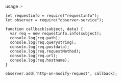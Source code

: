 usage :-

    let requestinfo = require("requestinfo");
    let observer = require("observer-service");

    function callback(subject, data) {
      var req = new requestinfo.info(subject);
      console.log(req.path);
      console.log(req.querystring);
      console.log(req.postdata);
      console.log(req.requestMethod);
      console.log(req.url);
      console.log(req.hostname);
    }

    observer.add('http-on-modify-request', callback);